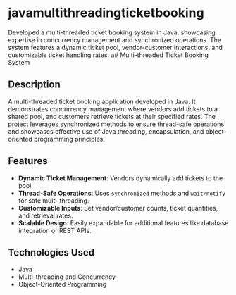 # javamultithreadingticketbooking
Developed a multi-threaded ticket booking system in Java, showcasing expertise in concurrency management and synchronized operations. The system features a dynamic ticket pool, vendor-customer interactions, and customizable ticket handling rates. 
a# Multi-threaded Ticket Booking System

## Description
A multi-threaded ticket booking application developed in Java. It demonstrates concurrency management where vendors add tickets to a shared pool, and customers retrieve tickets at their specified rates. The project leverages synchronized methods to ensure thread-safe operations and showcases effective use of Java threading, encapsulation, and object-oriented programming principles.

## Features
- **Dynamic Ticket Management**: Vendors dynamically add tickets to the pool.
- **Thread-Safe Operations**: Uses `synchronized` methods and `wait/notify` for safe multi-threading.
- **Customizable Inputs**: Set vendor/customer counts, ticket quantities, and retrieval rates.
- **Scalable Design**: Easily expandable for additional features like database integration or REST APIs.

## Technologies Used
- Java
- Multi-threading and Concurrency
- Object-Oriented Programming


